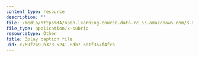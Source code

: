 ```yaml
---
content_type: resource
description: ''
file: /media/https%3A/open-learning-course-data-rc.s3.amazonaws.com/3-091sc-introduction-to-solid-state-chemistry-fall-2010/c769f249b37852418db76e1f367f4fcb_0oqHExM3_Ko.vtt
file_type: application/x-subrip
resourcetype: Other
title: 3play caption file
uid: c769f249-b378-5241-8db7-6e1f367f4fcb
---
```

